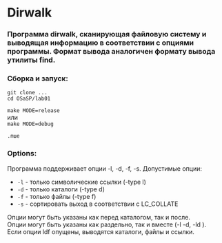 # Dirwalk

### Программа dirwalk, сканирующая файловую систему и выводящая информацию в соответствии с опциями программы. Формат вывода аналогичен формату вывода утилиты find.

### Сборка и запуск:

`git clone ...`  
`cd OSaSP/lab01`  

`make MODE=release`  
или  
`make MODE=debug`

`.пше`

### Options:
Программа поддерживает опции -l, -d, -f, -s.
Допустимые опции:

* `-l` - только символические ссылки (-type l)
* `-d` - только каталоги (-type d)
* `-f` - только файлы (-type f)
* `-s` - сортировать выход в соответствии с LC_COLLATE

Опции могут быть указаны как перед каталогом, так и после.  
Опции могут быть указаны как раздельно, так и вместе (-l -d, -ld ).  
Если опции ldf опущены, выводятся каталоги, файлы и ссылки.